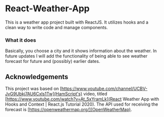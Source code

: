 # React-Weather-App

This is a weather app project built with ReactJS.
It utilizes hooks and a clean way to write code and manage
components.

### What it does

Basically, you choose a city and it shows information about
the weather. In future updates I will add the functionality of
being able to see weather forecast for future and (possibly)
earlier dates.

## Acknowledgements

This project was based on [https://www.youtube.com/channel/UCBV-JvG9Ubkj7AU6Cxls1Tw](HamScript's)
video, titled [https://www.youtube.com/watch?v=At_5xYramLk](React Weather App with Hooks and Context | React.js Tutorial 2020).
The API used for receiving the forecast is [https://openweathermap.org/](OpenWeatherMap).
